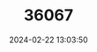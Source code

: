 ---
title: "36067"
category: "Spirotecoma holguinensis"
draft: false
date: 2024-02-22 13:03:50
languages:
  Spanish; Castilian: ["roble de sabana", "roble yanilla", "roble cera"]
---